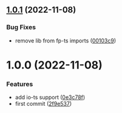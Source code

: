 ## [1.0.1](https://github.com/jderochervlk/remote-data-query/compare/v1.0.0...v1.0.1) (2022-11-08)


### Bug Fixes

* remove lib from fp-ts imports ([00103c9](https://github.com/jderochervlk/remote-data-query/commit/00103c91feed0eea9b1c3dc7601d070fdeca7efc))

# 1.0.0 (2022-11-08)


### Features

* add io-ts support ([0e3c78f](https://github.com/jderochervlk/remote-data-query/commit/0e3c78fff51a0fea9dae92ce42124748daa81716))
* first commit ([2f9e537](https://github.com/jderochervlk/remote-data-query/commit/2f9e537751b67709899d767f1e512be088acce83))
